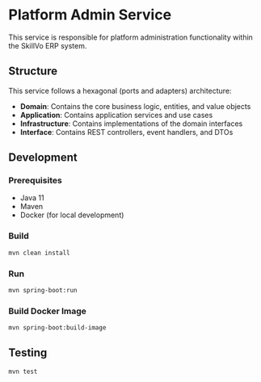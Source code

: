 # Platform Admin Service

This service is responsible for platform administration functionality within the SkillVo ERP system.

## Structure

This service follows a hexagonal (ports and adapters) architecture:

- **Domain**: Contains the core business logic, entities, and value objects
- **Application**: Contains application services and use cases
- **Infrastructure**: Contains implementations of the domain interfaces
- **Interface**: Contains REST controllers, event handlers, and DTOs

## Development

### Prerequisites

- Java 11
- Maven
- Docker (for local development)

### Build

```bash
mvn clean install
```

### Run

```bash
mvn spring-boot:run
```

### Build Docker Image

```bash
mvn spring-boot:build-image
```

## Testing

```bash
mvn test
``` 
